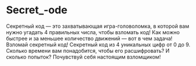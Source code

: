 # Secret_-ode
Секретный код — это захватывающая игра-головоломка, в которой вам нужно угадать 4 правильных числа, чтобы взломать код! Как можно быстрее и за меньшее количество движений — вот в чем задача! Взломай секретный код! Секретный код из 4 уникальных цифр от 0 до 9. Сколько времени вам понадобится, чтобы его расшифровать?  И сколько попыток? Почувствуй себя настоящим взломщиком!
